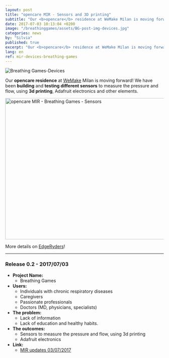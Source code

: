 ```yaml
---
layout: post
title: "opencare MIR - Sensors and 3D printing"
subtitle: "Our <b>opencare</b> residence at WeMake Milan is moving forward!"
date: 2017-07-03 10:13:04 +0200
image: "/breathinggames/assets/BG-post-img-devices.jpg"
categories: news
by: "Silvia"
published: true
excerpt: "Our <b>opencare</b> residence at WeMake Milan is moving forward!"
lang: en
ref: mir-devices-breathing-games
---
```


<img src="https://opencarecc.github.io/breathinggames/assets/BG-post-img-devices.jpg" alt="Breathing Games-Devices">

Our <b>opencare residence</b> at [WeMake](https://wemake.cc) Milan is moving forward! We have been <b>building</b> and <b>testing different sensors</b> to measure the pressure and flow, using <b>3d printing</b>, Adafruit electronics and other elements.

<a data-flickr-embed="true"  href="https://www.flickr.com/photos/wemake_cc/albums/72157685825940784" title="opencare MIR - Breathing Games - Sensors"><img src="https://farm5.staticflickr.com/4418/36105824103_fb951d0ded_c.jpg" width="800" height="450" alt="opencare MIR - Breathing Games - Sensors"></a><script async src="//embedr.flickr.com/assets/client-code.js" charset="utf-8"></script>

More details on [EdgeRyders](https://edgeryders.eu/t/copyfair-devices-to-measure-the-breath-pressures-and-flow/844)!

***

### Release 0.2 - 2017/07/03

* <b>Project Name:</b>
	* Breathing Games
* <b>Users:</b>
	* Individuals with chronic respiratory diseases
	* Caregivers
	* Passionate professionals
	* Doctors (MD, physicians, specialists)
* <b>The problem:</b>
	* Lack of information
	* Lack of education and healthy habits.
* <b>The outcomes:</b>
	* Sensors to measure the pressure and flow, using 3d printing
	* Adafruit electronics
* <b>Link:</b>
  * [MIR updates 03/07/2017](https://edgeryders.eu/t/copyfair-devices-to-measure-the-breath-pressures-and-flow/844)
